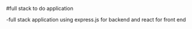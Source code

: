 #full stack to do application 

-full stack application using express.js for backend and react for front end